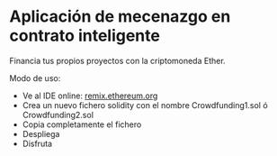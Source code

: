 # Aplicación de mecenazgo en contrato inteligente



Financia tus propios proyectos con la criptomoneda Ether.



Modo de uso:



- Ve al IDE online: [remix.ethereum.org]()
- Crea un nuevo fichero solidity con el nombre Crowdfunding1.sol ó Crowdfunding2.sol
- Copia completamente el fichero
- Despliega
- Disfruta